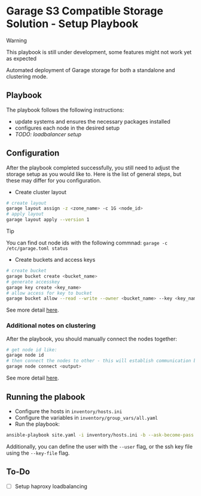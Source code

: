 # Garage S3 Compatible Storage Solution - Setup Playbook
> [!WARNING]
> This playbook is still under development, some features might not work yet as expected

Automated deployment of Garage storage for both a standalone and clustering mode.

## Playbook
The playbook follows the following instructions:
- update systems and ensures the necessary packages installed
- configures each node in the desired setup
- *TODO: loadbalancer setup*

## Configuration 
After the playbook completed successfully, you still need to adjust the storage setup as you would like to. Here is the list of general steps, but these may differ for you configuration.
- Create cluster layout
```bash
# create layout
garage layout assign -z <zone_name> -c 1G <node_id>
# apply layout
garage layout apply --version 1
```
> [!TIP]
> You can find out node ids with the following commnad: `garage -c /etc/garage.toml status`
- Create buckets and access keys
```bash
# create bucket
garage bucket create <bucket_name>
# generate accesskey
garage key create <key_name>
# allow access for key to bucket
garage bucket allow --read --write --owner <bucket_name> --key <key_name>
```

See more detail [here](https://garagehq.deuxfleurs.fr/documentation/quick-start/).

### Additional notes on clustering
After the playbook, you should manually connect the nodes together:
```bash
# get node id like:
garage node id
# then connect the nodes to other - this will establish communication both ways
garage node connect <output>
```

See more detail [here](https://garagehq.deuxfleurs.fr/documentation/cookbook/real-world/).

## Running the plabook
- Configure the hosts in `inventory/hosts.ini`
- Configure the variables in `inventory/group_vars/all.yaml`
- Run the playbook: 
```sh
ansible-playbook site.yaml -i inventory/hosts.ini -b --ask-become-pass
```
Additionally, you can define the user with the `--user` flag, or the ssh key file using the `--key-file` flag.

## To-Do
- [ ] Setup haproxy loadbalancing